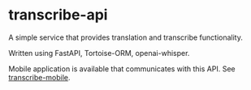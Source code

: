 # transcribe-api

A simple service that provides translation and transcribe functionality.

Written using FastAPI, Tortoise-ORM, openai-whisper.

Mobile application is available that communicates with this API. See [transcribe-mobile](https://github.com/deejcoder/transcribe-mobile).
